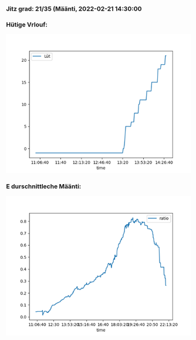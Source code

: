 ### Jitz grad: 21/35 (Määnti, 2022-02-21 14:30:00

### Hütige Vrlouf:
![Graph](Today.png)

### E durschnittleche Määnti:
![Graph](Määnti.png)